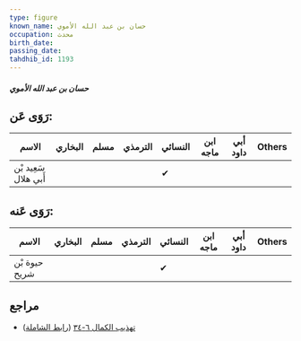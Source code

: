 ```yaml
---
type: figure
known_name: حسان بن عبد الله الأموي
occupation: محدث
birth_date:
passing_date:
tahdhib_id: 1193
---
```

##### حسان بن عبد الله الأموي

## رَوَى عَن:
| الاسم                | البخاري | مسلم | الترمذي | النسائي | ابن ماجه | أبي داود | Others |
| -------------------- | ------- | ---- | ------- | ------- | -------- | -------- | ------ |
| سَعِيد بْن أَبي هلال |         |      |         | ✔       |          |          |        |
## رَوَى عَنه:
| الاسم         | البخاري | مسلم | الترمذي | النسائي | ابن ماجه | أبي داود | Others |
| ------------- | ------- | ---- | ------- | ------- | -------- | -------- | ------ |
| حيوة بْن شريح |         |      |         | ✔       |          |          |        |
## مراجع
- [تهذيب الكمال ٦-٣٤](obsidian://open?vault=Tahdhib-al-Kamal&file=Figures/١١٩٣-حسان%20بن%20عبد%20الله%20الأموي) ([رابط الشاملة](https://shamela.ws/book/3722/2698))